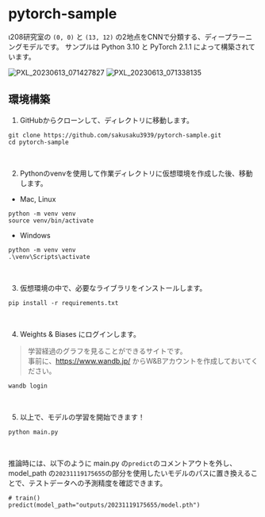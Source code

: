 # pytorch-sample
ι208研究室の `(0, 0)` と `(13, 12)` の2地点をCNNで分類する、ディープラーニングモデルです。
サンプルは Python 3.10 と PyTorch 2.1.1 によって構築されています。

![PXL_20230613_071427827](https://github.com/sakusaku3939/pytorch-sample/assets/53967490/c1687d33-d2ba-4a97-99c2-03e8bc9d924b)
![PXL_20230613_071338135](https://github.com/sakusaku3939/pytorch-sample/assets/53967490/745ee9d2-145e-4ce5-ad8b-64c1c62c34ec)

## 環境構築
1. GitHubからクローンして、ディレクトリに移動します。
```
git clone https://github.com/sakusaku3939/pytorch-sample.git
cd pytorch-sample
```
<br>

2. Pythonのvenvを使用して作業ディレクトリに仮想環境を作成した後、移動します。
- Mac, Linux
```
python -m venv venv
source venv/bin/activate
```
- Windows
```
python -m venv venv
.\venv\Scripts\activate
```
<br>

3. 仮想環境の中で、必要なライブラリをインストールします。
```
pip install -r requirements.txt
```
<br>

4. Weights & Biases にログインします。
> 学習経過のグラフを見ることができるサイトです。  
> 事前に、https://www.wandb.jp/ からW&Bアカウントを作成しておいてください。
```
wandb login
```
<br>

5. 以上で、モデルの学習を開始できます！
```
python main.py
```
<br>

推論時には、以下のように main.py の`predict`のコメントアウトを外し、model_path の`20231119175655`の部分を使用したいモデルのパスに置き換えることで、テストデータへの予測精度を確認できます。
```
# train()
predict(model_path="outputs/20231119175655/model.pth")
```
